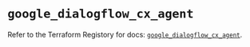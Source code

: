 # `google_dialogflow_cx_agent`

Refer to the Terraform Registory for docs: [`google_dialogflow_cx_agent`](https://registry.terraform.io/providers/hashicorp/google-beta/5.21.0/docs/resources/google_dialogflow_cx_agent).
